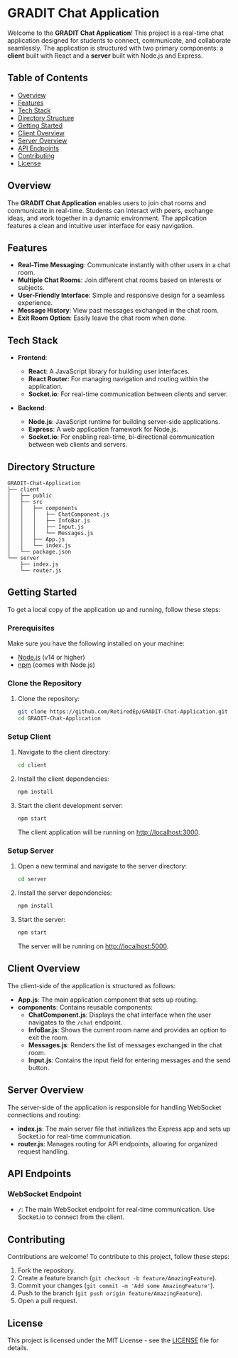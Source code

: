 
# GRADIT Chat Application

Welcome to the **GRADIT Chat Application**! This project is a real-time chat application designed for students to connect, communicate, and collaborate seamlessly. The application is structured with two primary components: a **client** built with React and a **server** built with Node.js and Express.

## Table of Contents

- [Overview](#overview)
- [Features](#features)
- [Tech Stack](#tech-stack)
- [Directory Structure](#directory-structure)
- [Getting Started](#getting-started)
- [Client Overview](#client-overview)
- [Server Overview](#server-overview)
- [API Endpoints](#api-endpoints)
- [Contributing](#contributing)
- [License](#license)

## Overview

The **GRADIT Chat Application** enables users to join chat rooms and communicate in real-time. Students can interact with peers, exchange ideas, and work together in a dynamic environment. The application features a clean and intuitive user interface for easy navigation.

## Features

- **Real-Time Messaging**: Communicate instantly with other users in a chat room.
- **Multiple Chat Rooms**: Join different chat rooms based on interests or subjects.
- **User-Friendly Interface**: Simple and responsive design for a seamless experience.
- **Message History**: View past messages exchanged in the chat room.
- **Exit Room Option**: Easily leave the chat room when done.

## Tech Stack

- **Frontend**: 
  - **React**: A JavaScript library for building user interfaces.
  - **React Router**: For managing navigation and routing within the application.
  - **Socket.io**: For real-time communication between clients and server.

- **Backend**: 
  - **Node.js**: JavaScript runtime for building server-side applications.
  - **Express**: A web application framework for Node.js.
  - **Socket.io**: For enabling real-time, bi-directional communication between web clients and servers.

## Directory Structure

```
GRADIT-Chat-Application
├── client
│   ├── public
│   ├── src
│   │   ├── components
│   │   │   ├── ChatComponent.js
│   │   │   ├── InfoBar.js
│   │   │   ├── Input.js
│   │   │   └── Messages.js
│   │   ├── App.js
│   │   └── index.js
│   └── package.json
└── server
    ├── index.js
    └── router.js
```

## Getting Started

To get a local copy of the application up and running, follow these steps:

### Prerequisites

Make sure you have the following installed on your machine:

- [Node.js](https://nodejs.org/en/download/) (v14 or higher)
- [npm](https://www.npmjs.com/get-npm) (comes with Node.js)

### Clone the Repository

1. Clone the repository:

   ```bash
   git clone https://github.com/RetiredEp/GRADIT-Chat-Application.git
   cd GRADIT-Chat-Application
   ```

### Setup Client

1. Navigate to the client directory:

   ```bash
   cd client
   ```

2. Install the client dependencies:

   ```bash
   npm install
   ```

3. Start the client development server:

   ```bash
   npm start
   ```

   The client application will be running on [http://localhost:3000](http://localhost:3000).

### Setup Server

1. Open a new terminal and navigate to the server directory:

   ```bash
   cd server
   ```

2. Install the server dependencies:

   ```bash
   npm install
   ```

3. Start the server:

   ```bash
   npm start
   ```

   The server will be running on [http://localhost:5000](http://localhost:5000).

## Client Overview

The client-side of the application is structured as follows:

- **App.js**: The main application component that sets up routing.
- **components**: Contains reusable components:
  - **ChatComponent.js**: Displays the chat interface when the user navigates to the `/chat` endpoint.
  - **InfoBar.js**: Shows the current room name and provides an option to exit the room.
  - **Messages.js**: Renders the list of messages exchanged in the chat room.
  - **Input.js**: Contains the input field for entering messages and the send button.

## Server Overview

The server-side of the application is responsible for handling WebSocket connections and routing:

- **index.js**: The main server file that initializes the Express app and sets up Socket.io for real-time communication.
- **router.js**: Manages routing for API endpoints, allowing for organized request handling.

## API Endpoints

### WebSocket Endpoint

- **`/`**: The main WebSocket endpoint for real-time communication. Use Socket.io to connect from the client.

## Contributing

Contributions are welcome! To contribute to this project, follow these steps:

1. Fork the repository.
2. Create a feature branch (`git checkout -b feature/AmazingFeature`).
3. Commit your changes (`git commit -m 'Add some AmazingFeature'`).
4. Push to the branch (`git push origin feature/AmazingFeature`).
5. Open a pull request.

## License

This project is licensed under the MIT License - see the [LICENSE](LICENSE) file for details.
